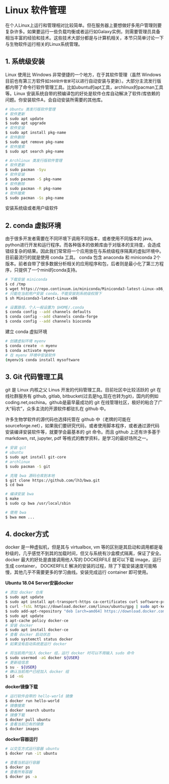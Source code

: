 # Linux 软件管理

在个人Linux上运行和管理相对比较简单。但在服务器上要想做好多用户管理则要复杂许多。如果要运行一些负载均衡或者运行如Galaxy实例，则需要管理员具备相当丰富的经验和技术。这些技术大部分都是与计算机相关，本节只简单讨论一下与生物软件运行相关的Linux系统管理。

## 1. 系统级安装

Linux 使用比 Windows 非常便捷的一个地方，在于其软件管理（虽然 Windows 目前也有第三方软件如`360软件管家`可以进行自动安装与更新）。大部分主流发行版都内带了命令行软件管理工具。比如ubuntu的apt工具，archlinux的pacman工具等。Linux 安装系统自带的预编译包的好处是软件仓库自动解决了软件/库依赖的问题。你安装软件A，会自动安装所需要的其他库。

```bash
# Ubuntu 类发行版软件管理
# 软件更新
$ sudo apt update
$ sudo apt upgrade
# 软件安装
$ sudo apt install pkg-name
# 软件删除
$ sudo apt remove pkg-name
# 软件搜索
$ sudo apt search pkg-name

# Archlinux 类发行版软件管理
# 软件更新
$ sudo pacman -Syu
# 软件安装
$ sudo pacman -S pkg-name
# 软件删除
$ sudo pacman -R pkg-name
# 软件搜索
$ sudo pacman -Ss pkg-name
```

安装系统级或者用户级软件

## 2. conda 虚拟环境

由于很多开发者需要在不同环境下调用不同版本，或者使用不同版本的 java, python进行开发和运行程序。而各种版本的依赖库由于对版本的支持度，会造成错综复杂的结果。因此我们常常将一个应用放在与系统级程序隔离的虚拟环境中。目前最流行的就是使用 conda 工具。 conda 包含 anaconda 和 miniconda 2个版本。前者自带了很多数据分析相关的应用程序和包，后者则是最小化了第三方程序，只提供了一个mini的conda支持。

```bash
# 下载安装 miniconda
$ cd /tmp
$ wget https://repo.continuum.io/miniconda/Miniconda3-latest-Linux-x86_64.sh
# 只能在当前用户安装 conda，不能安装到系统级权限下
$ sh Miniconda3-latest-Linux-x86

# 设置路径，个人一般设置为 $HOME/.conda
$ conda config --add channels defaults
$ conda config --add channels conda-forge
$ conda config --add channels bioconda
```

建立 conda 虚拟环境

```bash
# 创建虚拟环境 myenv
$ conda create -n myenv
$ conda activate myenv
# 在 myenv 环境中安装软件
(myenv)$ conda install mysoftware
```

## 3. Git 代码管理工具

git 是 Linux 内核之父 Linus 开发的代码管理工具。目前社区中比较活跃的 git 在线社群服务有 github, gitlab, bitbucket(过去是hg,现在也转为git)，国内的例如coding.net,oschina。github是最早最成功的 git 在线管理社区，极好的粘合了广大“码农”，众多主流的开源软件都驻扎在 github 中。

许多生物学软件的源代码也选择托管在 github 中（老牌的可能在 sourceforge.net），如果我们要研究代码，或者使用脚本程序，或者通过源代码安装编译安装软件等，就要学会最基本的 git 命令。而且 github 上还有许多基于 markdown, rst, jupyter, pdf 等格式的教学资料，是学习的最好场所之一。

```bash
# 安装 git
# ubuntu
$ sudo apt install git-core
# archlinux
$ sudo pacman -S git

# 克隆 bwa 源码仓库到本地
$ git clone https://github.com/lh3/bwa.git
$ cd bwa

# 编译安装 bwa
$ make
$ sudo cp bwa /usr/local/sbin

# 使用 bwa
$ bwa mem ...
```

## 4. docker方式

docker 是一种虚拟机，但是其与 virtualbox, vm 等的区别是其启动和调用都是毫秒级的，几乎感觉不到其的加载时间，但又与系统有沙盒模式隔离，保证了安全。docker 最大的好处是直接调用他人写的 DOCKERFILE 就可以下载 image，运行生成 container， DOCKERFILE 解决的安装的过程，除了下载安装速度可能略慢，其他几乎不需要更多的学习曲线。安装完成运行 container 即可使用。

**Ubuntu 18.04 Server安装docker**

```bash
# 添加 docker 仓库
$ sudo apt update
$ sudo apt install apt-transport-https ca-certificates curl software-properties-common
$ curl -fsSL https://download.docker.com/linux/ubuntu/gpg | sudo apt-key add -
$ sudo add-apt-repository "deb [arch=amd64] https://download.docker.com/linux/ubuntu bionic stable"
$ sudo apt update
$ apt-cache policy docker-ce
# 安装 docker
$ sudo apt install docker-ce
# 查看 docker 启动状态
$ sudo systemctl status docker
# 如果没有启动系统是运行 docker

# 将当前用户加入 docker 组，运行 docker 时可以不用输入 sudo 命令
$ sudo usermod -aG docker ${USER}
# 更新组信息
$ su - ${USER}
# 确认当前用户已经加入 docker 组
$ id -nG
```

**docker镜像下载**

```bash
# 运行软件自带的 hello-world 镜像
$ docker run hello-world
# 镜像搜索
$ docker search ubuntu
# 镜像下载
$ docker pull ubuntu
# 查看当前已有的镜像
$ docker images
```

**docker容器运行**

```bash
# 以交互方式运行容器 ubuntu
$ docker run -it ubuntu

# 查看当前运行容器
$ docker ps
# 查看所有容器
$ docker ps -a
```
